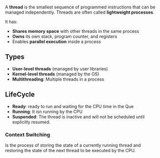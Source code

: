 A **thread** is the smallest sequence of programmed instructions that can be managed independently. Threads are often called **lightweight processes**.

It has:
- **Shares memory space** with other threads in the same process
- **Owns** its own stack, program counter, and registers
- Enables **parallel execution** inside a process

## Types
- **User-level threads** (managed by user libraries)
- **Kernel-level threads** (managed by the OS)
- **Multithreading**: Multiple threads in a process

## LifeCycle
- **Ready**: ready to run and waiting for the CPU time in the Que
- **Running**: It isn running by the CPU
- **Suspended**: The thread is inactive and will not be scheduled until explicitly resumed.

### Context Switching
Is the process of storing the state of a currently running thread and restoring the state of the next thread to be executed by the CPU.